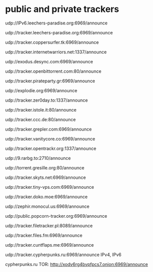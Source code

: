 # public and private trackers

udp://IPv6.leechers-paradise.org:6969/announce

udp://tracker.leechers-paradise.org:6969/announce

udp://tracker.coppersurfer.tk:6969/announce

udp://tracker.internetwarriors.net:1337/announce

udp://exodus.desync.com:6969/announce

udp://tracker.openbittorrent.com:80/announce

udp://tracker.pirateparty.gr:6969/announce

udp://explodie.org:6969/announce

udp://tracker.zer0day.to:1337/announce

udp://tracker.istole.it:80/announce

udp://tracker.ccc.de:80/announce

udp://tracker.grepler.com:6969/announce

udp://tracker.vanitycore.co:6969/announce

udp://tracker.opentrackr.org:1337/announce

udp://9.rarbg.to:2710/announce

udp://torrent.gresille.org:80/announce

udp://tracker.skyts.net:6969/announce

udp://tracker.tiny-vps.com:6969/announce

udp://tracker.doko.moe:6969/announce

udp://zephir.monocul.us:6969/announce

udp://public.popcorn-tracker.org:6969/announce

udp://tracker.filetracker.pl:8089/announce

udp://tracker.files.fm:6969/announce

udp://tracker.cuntflaps.me:6969/announce

udp://tracker.cypherpunks.ru:6969/announce			IPv4, IPv6

cypherpunks.ru TOR: http://xodv6rg4bvpfpcs7.onion:6969/announce
